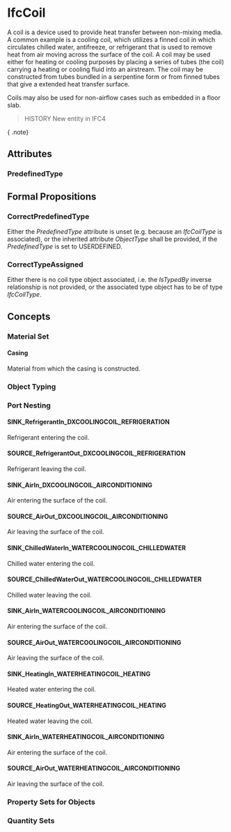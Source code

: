 # IfcCoil

A coil is a device used to provide heat transfer between non-mixing media. A common example is a cooling coil, which utilizes a finned coil in which circulates chilled water, antifreeze, or refrigerant that is used to remove heat from air moving across the surface of the coil. A coil may be used either for heating or cooling purposes by placing a series of tubes (the coil) carrying a heating or cooling fluid into an airstream. The coil may be constructed from tubes bundled in a serpentine form or from finned tubes that give a extended heat transfer surface.
<!-- end of short definition -->


Coils may also be used for non-airflow cases such as embedded in a floor slab.

> HISTORY New entity in IFC4

{ .note}
>

## Attributes

### PredefinedType


## Formal Propositions

### CorrectPredefinedType
Either the _PredefinedType_ attribute is unset (e.g. because an _IfcCoilType_ is associated), or the inherited attribute _ObjectType_ shall be provided, if the _PredefinedType_ is set to USERDEFINED.

### CorrectTypeAssigned
Either there is no coil type object associated, i.e. the _IsTypedBy_ inverse relationship is not provided, or the associated type object has to be of type _IfcCoilType_.

## Concepts

### Material Set



#### Casing

Material from which the casing is constructed.

### Object Typing



### Port Nesting



#### SINK_RefrigerantIn_DXCOOLINGCOIL_REFRIGERATION

Refrigerant entering the coil.

#### SOURCE_RefrigerantOut_DXCOOLINGCOIL_REFRIGERATION

Refrigerant leaving the coil.

#### SINK_AirIn_DXCOOLINGCOIL_AIRCONDITIONING

Air entering the surface of the coil.

#### SOURCE_AirOut_DXCOOLINGCOIL_AIRCONDITIONING

Air leaving the surface of the coil.

#### SINK_ChilledWaterIn_WATERCOOLINGCOIL_CHILLEDWATER

Chilled water entering the coil.

#### SOURCE_ChilledWaterOut_WATERCOOLINGCOIL_CHILLEDWATER

Chilled water leaving the coil.

#### SINK_AirIn_WATERCOOLINGCOIL_AIRCONDITIONING

Air entering the surface of the coil.

#### SOURCE_AirOut_WATERCOOLINGCOIL_AIRCONDITIONING

Air leaving the surface of the coil.

#### SINK_HeatingIn_WATERHEATINGCOIL_HEATING

Heated water entering the coil.

#### SOURCE_HeatingOut_WATERHEATINGCOIL_HEATING

Heated water leaving the coil.

#### SINK_AirIn_WATERHEATINGCOIL_AIRCONDITIONING

Air entering the surface of the coil.

#### SOURCE_AirOut_WATERHEATINGCOIL_AIRCONDITIONING

Air leaving the surface of the coil.

### Property Sets for Objects



### Quantity Sets



